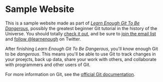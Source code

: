 # Sample Website

This is a sample website made as part of [*Learn Enough Git To Be Dangerous*](http://learnenough.com/git-tutorial), possibly the greatest beginner Git tutorial in the history of the Universe. You should totally [check it out](http://learnenough.com/git-tutorial), and be sure to [join the email list](http://learnenough.com/#email_list) and [follow @learnenough](http://twitter.com/learnenough) on Twitter. 

After finishing *Learn Enough Git To Be Dangerous*, you'll know enough Git to be *dangerous*. This means you'll be able to use Git to track changes in your proejcts, back up data, share your work with others, and collaborate with programmers and other users of Git.

For more information on Git, see the [official Git documentation](https://git-scm.com/).
